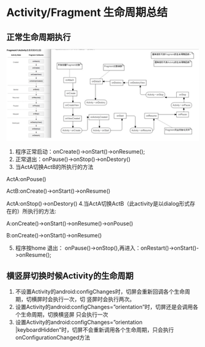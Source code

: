 # Activity/Fragment 生命周期总结

## 正常生命周期执行

![Activity/Fragment 生命周期](https://github.com/66668/Android_Interview/blob/master/pictures/act_frag_life_01.png)

1. 程序正常启动：onCreate()->onStart()->onResume();
2. 正常退出：onPause()->onStop()->onDestory()
3. 当ActA切换ActB的所执行的方法

  ActA:onPouse()
       
  ActB:onCreate()->onStart()->onResume()
       
  ActA:onStop()->onDestory()
4.当ActA切换ActB（此activity是以dialog形式存在的）所执行的方法:

  A:onCreate()->onStart()->onResume()->onPouse()
      
  B:onCreate()->onStart()->onResume() 

5. 程序按home 退出： onPause()->onStop(),再进入：onRestart()->onStart()->onResume(); 
## 横竖屏切换时候Activity的生命周期

1. 不设置Activity的android:configChanges时，切屏会重新回调各个生命周期，切横屏时会执行一次，切 竖屏时会执行两次。
2. 设置Activity的android:configChanges=”orientation”时，切屏还是会调用各个生命周期，切换横竖屏 只会执行一次
3. 设置Activity的android:configChanges=”orientation |keyboardHidden”时，切屏不会重新调用各个生命周期，只会执行onConfigurationChanged方法





